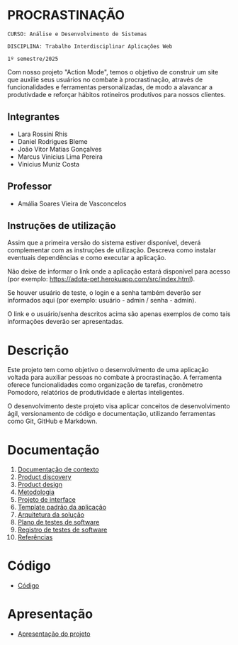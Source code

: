 # PROCRASTINAÇÃO

`CURSO: Análise e Desenvolvimento de Sistemas`

`DISCIPLINA: Trabalho Interdisciplinar Aplicações Web`

`1º semestre/2025`

Com nosso projeto "Action Mode", temos o objetivo de construir um site que auxilie seus usuários no combate à procrastinação, através de funcionalidades e ferramentas personalizadas, de modo a alavancar a produtivdade e reforçar hábitos rotineiros produtivos para nossos clientes. 

## Integrantes

* Lara Rossini Rhis
* Daniel Rodrigues Bleme
* João Vitor Matias Gonçalves
* Marcus Vinicius Lima Pereira
* Vinicius Muniz Costa

## Professor

* Amália Soares Vieira de Vasconcelos

## Instruções de utilização

Assim que a primeira versão do sistema estiver disponível, deverá complementar com as instruções de utilização. Descreva como instalar eventuais dependências e como executar a aplicação.

Não deixe de informar o link onde a aplicação estará disponível para acesso (por exemplo: https://adota-pet.herokuapp.com/src/index.html).

Se houver usuário de teste, o login e a senha também deverão ser informados aqui (por exemplo: usuário - admin / senha - admin).

O link e o usuário/senha descritos acima são apenas exemplos de como tais informações deverão ser apresentadas.

# Descrição

Este projeto tem como objetivo o desenvolvimento de uma aplicação voltada para auxiliar pessoas no combate à procrastinação. A ferramenta oferece funcionalidades como organização de tarefas, cronômetro Pomodoro, relatórios de produtividade e alertas inteligentes.

O desenvolvimento deste projeto visa aplicar conceitos de desenvolvimento ágil, versionamento de código e documentação, utilizando ferramentas como Git, GitHub e Markdown.

# Documentação

<ol>
<li><a href="docs/01-Contexto.md"> Documentação de contexto</a></li>
<li><a href="docs/02-Product-discovery.md"> Product discovery</a></li>
<li><a href="docs/03-Product-design.md"> Product design</a></li>
<li><a href="docs/04-Metodologia.md"> Metodologia</a></li>
<li><a href="docs/05-Projeto-interface.md"> Projeto de interface</a></li>
<li><a href="docs/06-Template-padrao.md"> Template padrão da aplicação</a></li>
<li><a href="docs/07-Arquitetura-solucao.md"> Arquitetura da solução</a></li>
<li><a href="docs/08-Plano-testes-software.md"> Plano de testes de software</a></li>
<li><a href="docs/09-Registro-testes-software.md"> Registro de testes de software</a></li>
<li><a href="docs/10-Referencias.md"> Referências</a></li>
</ol>

# Código

* <a href="src/README.md">Código</a>

# Apresentação

* <a href="presentation/README.md">Apresentação do projeto</a>
